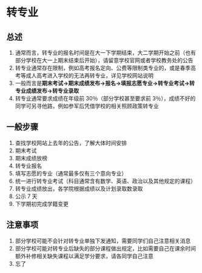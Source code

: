 # 转专业

## 总述

1. 通常而言，转专业的报名时间是在大一下学期结束，大二学期开始之前（也有部分学校在大一上期末结束后开始），请留意学校官网或者学校教务处的公告
2. 转专业通常存在限制，例如高考报名定向、公费等限制类专业的，或是春季高考等成人高考进入学校的无法再转专业，详见学校网站说明
3. 一般而言是**期末考试→期末成绩发布→报名→填报志愿专业→转专业考试→转专业成绩发布→转专业录取**
4. 转专业通常要求成绩在年级前 30％（部分学校甚至要求前 3％），成绩不好的同学可另寻他路，例如参军后凭借学校的相关照顾政策转专业

## 一般步骤

1. 查找学校网站上去年的公告，了解大体时间安排
2. 期末考试
3. 期末成绩放榜
4. 转专业报名
5. 填写志愿的专业（通常最多仅有三个意向专业）
6. 统一进行转专业考试（科目通常含有数学、英语、政治以及其他规定的课程）
7. 转专业成绩放出，各学院根据成绩以及计划录取数录取
8. 公示 7 天
9. 下学期初完成学籍变更

## 注意事项

1. 部分学校可能不会针对转专业单独下发通知，需要同学们自己注意相关消息
2. 部分学校可能对转专业后缺失的部分课程做出规定，比如需要自己在课余时间额外补修相关缺失课程以满足学分要求，请各同学自己注意
3. 忘了
